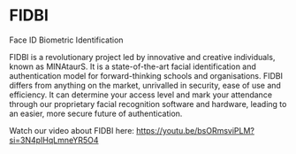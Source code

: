 # FIDBI
Face ID Biometric Identification


FIDBI is a revolutionary project led by innovative and creative individuals, known as MINAtaurS. It is a state-of-the-art facial identification and authentication model for forward-thinking schools and organisations. FIDBI differs from anything on the market, unrivalled in security, ease of use and efficiency. It can determine your access level and mark your attendance through our proprietary facial recognition software and hardware, leading to an easier, more secure future of authentication.

Watch our video about FIDBI here: https://youtu.be/bsORmsviPLM?si=3N4pIHqLmneYR5O4
